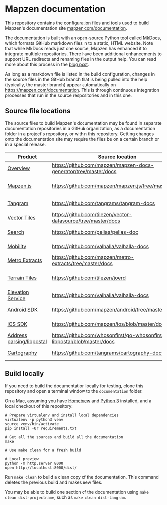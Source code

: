 # Mapzen documentation

This repository contains the configuration files and tools used to build Mapzen's documentation site [mapzen.com/documentation](https://mapzen.com/documentation/). 

The documentation is built with an open-source Python tool called [MkDocs](http://www.mkdocs.org/), which formats GitHub markdown files in to a static, HTML website. Note that while MkDocs reads just one source, Mapzen has enhanced it to integrate multiple repositories. There have been additional enhancements to support URL redirects and renaming files in the output help. You can read more about this process in the [blog post](https://mapzen.com/blog/doc-site/).

As long as a markdown file is listed in the build configuration, changes in the source files in the GitHub branch that is being pulled into the help (typically, the master branch) appear automatically on https://mapzen.com/documentation. This is through continuous integration processes that run in the source respositories and in this one.

## Source file locations

The source files to build Mapzen's documentation may be found in separate documentation repositories in a GitHub organization, as a documentation folder in a project's repository, or within this repository. Getting changes onto the documentation site may require the files be on a certain branch or in a special release.

|                           Product                        | Source location | Updates  |
|----------------------------------------------------------|---------------------|----------|
| [Overview](http://www.mapzen.com/documentation/overview) | https://github.com/mapzen/mapzen-docs-generator/tree/master/docs  | Push to Master  |
| [Mapzen.js](https://mapzen.com/documentation/mapzen-js/)  | https://github.com/mapzen/mapzen.js/tree/master/docs  | Needs to be in a release  |
| [Tangram](https://mapzen.com/documentation/tangram/) | https://github.com/tangrams/tangram-docs | Push to gh-pages   |
| [Vector Tiles](https://mapzen.com/documentation/vector-tiles/)  | https://github.com/tilezen/vector-datasource/tree/master/docs  | Has versioning |
| [Search](https://mapzen.com/documentation/search/)  | https://github.com/pelias/pelias-doc  | Push to Master  |
| [Mobility](https://mapzen.com/documentation/mobility/)  | https://github.com/valhalla/valhalla-docs  | Push to Master |
| [Metro Extracts](https://mapzen.com/documentation/metro-extracts/)  | https://github.com/mapzen/metro-extracts/tree/master/docs  | Push to Master |
| [Terrain Tiles](https://mapzen.com/documentation/terrain-tiles/)  | https://github.com/tilezen/joerd  | Needs to be in a release  |
| [Elevation Service](https://mapzen.com/documentation/elevation/) | https://github.com/valhalla/valhalla-docs  | Push to Master |
| [Android SDK](https://mapzen.com/documentation/android/) | https://github.com/mapzen/android/tree/master/docs | Push to Master |
| [iOS SDK](https://mapzen.com/documentation/ios/) | https://github.com/mapzen/ios/blob/master/docs | Push to Master |
| [Address parsing/libpostal](https://mapzen.com/documentation/libpostal/) | https://github.com/whosonfirst/go-whosonfirst-libpostal/blob/master/docs | Push to Master |
| [Cartography](https://mapzen.com/documentation/cartography/) | https://github.com/tangrams/cartography-docs/ | Push to Master |

## Build locally

If you need to build the documentation locally for testing, clone this repository and open a terminal window to the `documentation` folder.

On a Mac, assuming you have [Homebrew](http://brew.sh) and 
[Python 3](https://docs.python.org/3/using/mac.html) installed, and a local
checkout of this repository:

```shell
# Prepare virtualenv and install local dependencies
virtualenv -p python3 venv
source venv/bin/activate
pip install -Ur requirements.txt

# Get all the sources and build all the documentation
make

# Use make clean for a fresh build

# Local preview
python -m http.server 8000
open http://localhost:8000/dist/
```

Run `make clean` to build a clean copy of the documentation. This command deletes the previous build and makes new files.

You may be able to build one section of the documentation using `make clean dist-projectname`, such as `make clean dist-tangram`.
